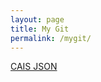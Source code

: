 ```yaml
---
layout: page
title: My Git
permalink: /mygit/
---
```

[CAIS JSON](https://github.com/anhartasman/caisjson)
